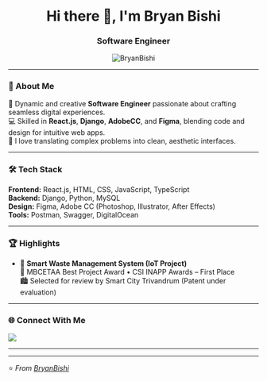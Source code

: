 <h1 align="center">Hi there 👋, I'm Bryan Bishi</h1>
<h3 align="center">Software Engineer</h3>

<p align="center">
  <img src="https://komarev.com/ghpvc/?username=BryanBishi&label=Profile%20views&color=0e75b6&style=flat" alt="BryanBishi" />
</p>

---

### 🚀 About Me
🎯 Dynamic and creative **Software Engineer** passionate about crafting seamless digital experiences.  
💻 Skilled in **React.js**, **Django**, **AdobeCC**, and **Figma**, blending code and design for intuitive web apps.  
🎨 I love translating complex problems into clean, aesthetic interfaces.  

---

### 🛠️ Tech Stack
**Frontend:** React.js, HTML, CSS, JavaScript, TypeScript  
**Backend:** Django, Python, MySQL  
**Design:** Figma, Adobe CC (Photoshop, Illustrator, After Effects)  
**Tools:** Postman, Swagger, DigitalOcean  

---

### 🏆 Highlights
- 🧠 **Smart Waste Management System (IoT Project)**  
  🥇 MBCETAA Best Project Award • CSI INAPP Awards – First Place  
  🏙 Selected for review by Smart City Trivandrum (Patent under evaluation)

---

### 🌐 Connect With Me
<p align="left">
  <a href="https://www.linkedin.com/in/bryanbishi" target="_blank">
    <img src="https://img.shields.io/badge/LinkedIn-blue?style=for-the-badge&logo=linkedin" />
  </a>
</p>

---


---

⭐️ *From [BryanBishi](https://github.com/BryanBishi)*
